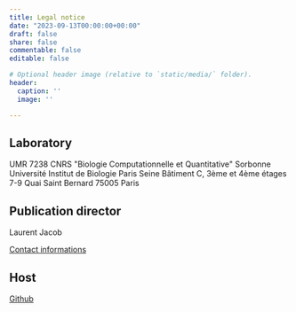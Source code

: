 ```yaml
---
title: Legal notice
date: "2023-09-13T00:00:00+00:00"
draft: false
share: false
commentable: false
editable: false

# Optional header image (relative to `static/media/` folder).
header:
  caption: ''
  image: ''

---
```


## Laboratory

UMR 7238 CNRS "Biologie Computationnelle et Quantitative"
Sorbonne Université
Institut de Biologie Paris Seine
Bâtiment C, 3ème et 4ème étages
7-9 Quai Saint Bernard 75005 Paris

## Publication director

Laurent Jacob

[Contact informations](mailto:laurent.jacob@cnrs.fr)

## Host

[Github](https://github.com)
